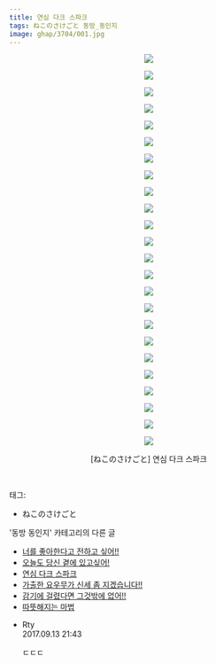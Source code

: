 ```yaml
---
title: 연심 다크 스파크
tags: ねこのさけごと 동방_동인지
image: ghap/3704/001.jpg
---
```

<div class="article">
<p style="text-align: center; clear: none; float: none;"><img src="{{ site.nasurl }}/ghap/3704/001.jpg"/></p>
<p style="text-align: center; clear: none; float: none;"><img src="{{ site.nasurl }}/ghap/3704/002.jpg"/></p>
<p style="text-align: center; clear: none; float: none;"><img src="{{ site.nasurl }}/ghap/3704/003.jpg"/></p>
<p style="text-align: center; clear: none; float: none;"><img src="{{ site.nasurl }}/ghap/3704/004.jpg"/></p>
<p style="text-align: center; clear: none; float: none;"><img src="{{ site.nasurl }}/ghap/3704/005.jpg"/></p>
<p style="text-align: center; clear: none; float: none;"><img src="{{ site.nasurl }}/ghap/3704/006.jpg"/></p>
<p style="text-align: center; clear: none; float: none;"><img src="{{ site.nasurl }}/ghap/3704/007.jpg"/></p>
<p style="text-align: center; clear: none; float: none;"><img src="{{ site.nasurl }}/ghap/3704/008.jpg"/></p>
<p style="text-align: center; clear: none; float: none;"><img src="{{ site.nasurl }}/ghap/3704/009.jpg"/></p>
<p style="text-align: center; clear: none; float: none;"><img src="{{ site.nasurl }}/ghap/3704/010.jpg"/></p>
<p style="text-align: center; clear: none; float: none;"><img src="{{ site.nasurl }}/ghap/3704/011.jpg"/></p>
<p style="text-align: center; clear: none; float: none;"><img src="{{ site.nasurl }}/ghap/3704/012.jpg"/></p>
<p style="text-align: center; clear: none; float: none;"><img src="{{ site.nasurl }}/ghap/3704/013.jpg"/></p>
<p style="text-align: center; clear: none; float: none;"><img src="{{ site.nasurl }}/ghap/3704/014.jpg"/></p>
<p style="text-align: center; clear: none; float: none;"><img src="{{ site.nasurl }}/ghap/3704/015.jpg"/></p>
<p style="text-align: center; clear: none; float: none;"><img src="{{ site.nasurl }}/ghap/3704/016.jpg"/></p>
<p style="text-align: center; clear: none; float: none;"><img src="{{ site.nasurl }}/ghap/3704/017.jpg"/></p>
<p style="text-align: center; clear: none; float: none;"><img src="{{ site.nasurl }}/ghap/3704/018.jpg"/></p>
<p style="text-align: center; clear: none; float: none;"><img src="{{ site.nasurl }}/ghap/3704/019.jpg"/></p>
<p style="text-align: center; clear: none; float: none;"><img src="{{ site.nasurl }}/ghap/3704/020.jpg"/></p>
<p style="text-align: center; clear: none; float: none;"><img src="{{ site.nasurl }}/ghap/3704/021.jpg"/></p>
<p style="text-align: center; clear: none; float: none;"><img src="{{ site.nasurl }}/ghap/3704/022.jpg"/></p>
<p style="text-align: center; clear: none; float: none;"><img src="{{ site.nasurl }}/ghap/3704/023.jpg"/></p>
<p style="text-align: center; clear: none; float: none;"><img src="{{ site.nasurl }}/ghap/3704/024.jpg"/></p>
<p style="text-align: center; clear: none; float: none;">[ねこのさけごと] 연심 다크 스파크</p>
<p><br/></p>
</div><div class="tagTrail">
<p>태그: </p>
<ul>
<li>ねこのさけごと</li>
</ul>
</div><div class="another">
<p>'동방 동인지' 카테고리의 다른 글</p>
<ul>
<li><a href="/2017-09-13-ghap_3706">너를 좋아한다고 전하고 싶어!!</a></li>
<li><a href="/2017-09-13-ghap_3705">오늘도 당신 곁에 있고싶어!</a></li>
<li><a href="/2017-09-13-ghap_3704">연심 다크 스파크</a></li>
<li><a href="/2017-09-13-ghap_3703">가출한 요우무가 신세 좀 지겠습니다!!</a></li>
<li><a href="/2017-09-13-ghap_3702">감기에 걸렸다면 그것밖에 없어!!</a></li>
<li><a href="/2017-09-13-ghap_3701">따뜻해지는 마법</a></li>
</ul>
</div><div class="cb_module cb_fluid">
<div class="cb_wrt cb_profile">
<div class="comment">
<ul>
<li class="cb_thumb_off" id="comment15082423">
<div class="cb_comment_area">
<div class="cb_info_area">
<div class="cb_section">
<span class="cb_nick_name">Rty</span>
</div>
<div class="cb_section">
<span class="cb_date">2017.09.13 21:43 </span>
</div>
</div>
<div class="cb_dsc_comment">
<p class="cb_dsc">
											ㄷㄷㄷ
										</p>
</div>
</div></li>
</ul>
</div>
</div><!-- commentList close -->
</div>